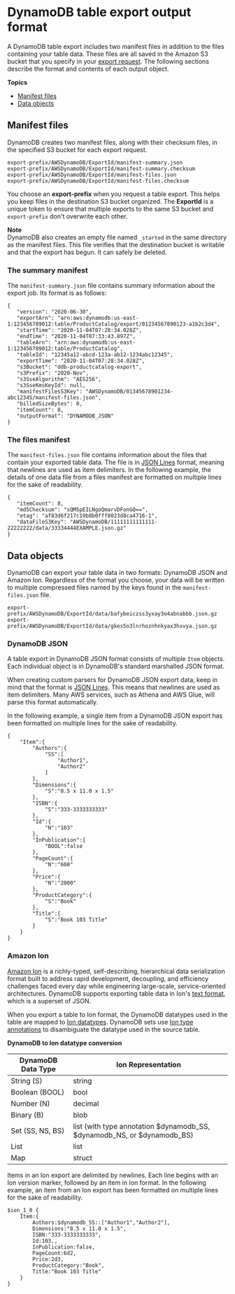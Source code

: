 # DynamoDB table export output format<a name="DataExport.Output"></a>

A DynamoDB table export includes two manifest files in addition to the files containing your table data\. These files are all saved in the Amazon S3 bucket that you specify in your [export request](DataExport.Requesting.md)\. The following sections describe the format and contents of each output object\.

**Topics**
+ [Manifest files](#DataExport.Output.Manifest)
+ [Data objects](#DataExport.Output.Data)

## Manifest files<a name="DataExport.Output.Manifest"></a>

DynamoDB creates two manifest files, along with their checksum files, in the specified S3 bucket for each export request\.

```
export-prefix/AWSDynamoDB/ExportId/manifest-summary.json
export-prefix/AWSDynamoDB/ExportId/manifest-summary.checksum
export-prefix/AWSDynamoDB/ExportId/manifest-files.json
export-prefix/AWSDynamoDB/ExportId/manifest-files.checksum
```

You choose an **export\-prefix** when you request a table export\. This helps you keep files in the destination S3 bucket organized\. The **ExportId** is a unique token to ensure that multiple exports to the same S3 bucket and `export-prefix` don't overwrite each other\.

**Note**  
DynamoDB also creates an empty file named `_started` in the same directory as the manifest files\. This file verifies that the destination bucket is writable and that the export has begun\. It can safely be deleted\.

### The summary manifest<a name="DataExport.Output.Manifest.Summary"></a>

The `manifest-summary.json` file contains summary information about the export job\. Its format is as follows:

```
{
   "version": "2020-06-30",
   "exportArn": "arn:aws:dynamodb:us-east-1:123456789012:table/ProductCatalog/export/01234567890123-a1b2c3d4",
   "startTime": "2020-11-04T07:28:34.028Z",
   "endTime": "2020-11-04T07:33:43.897Z",
   "tableArn": "arn:aws:dynamodb:us-east-1:123456789012:table/ProductCatalog",
   "tableId": "12345a12-abcd-123a-ab12-1234abc12345",
   "exportTime": "2020-11-04T07:28:34.028Z",
   "s3Bucket": "ddb-productcatalog-export",
   "s3Prefix": "2020-Nov",
   "s3SseAlgorithm": "AES256",
   "s3SseKmsKeyId": null,
   "manifestFilesS3Key": "AWSDynamoDB/01345678901234-abc12345/manifest-files.json",
   "billedSizeBytes": 0,
   "itemCount": 8,
   "outputFormat": "DYNAMODB_JSON"
}
```

### The files manifest<a name="DataExport.Output.Manifest.Files"></a>

The `manifest-files.json` file contains information about the files that contain your exported table data\. The file is in [JSON Lines](https://jsonlines.org/) format, meaning that newlines are used as item delimiters\. In the following example, the details of one data file from a files manifest are formatted on multiple lines for the sake of readability\.

```
{
   "itemCount": 8,
   "md5Checksum": "sQMSpEILNgoQmarvDFonGQ==",
   "etag": "af83d6f217c19b8b0fff8023d8ca4716-1",
   "dataFileS3Key": "AWSDynamoDB/11111111111111-22222222/data/33334444EXAMPLE.json.gz"
}
```

## Data objects<a name="DataExport.Output.Data"></a>

DynamoDB can export your table data in two formats: DynamoDB JSON and Amazon Ion\. Regardless of the format you choose, your data will be written to multiple compressed files named by the keys found in the `manifest-files.json` file\.

```
export-prefix/AWSDynamoDB/ExportId/data/bafybeiczss3yxay3o4abnabbb.json.gz
export-prefix/AWSDynamoDB/ExportId/data/gkes5o3lnrhoznhnkyax3hxvya.json.gz
```

### DynamoDB JSON<a name="DataExport.Output.Data.DDB-JSON"></a>

A table export in DynamoDB JSON format consists of multiple `Item` objects\. Each individual object is in DynamoDB's standard marshalled JSON format\.

When creating custom parsers for DynamoDB JSON export data, keep in mind that the format is [JSON Lines](https://jsonlines.org/)\. This means that newlines are used as item delimiters\. Many AWS services, such as Athena and AWS Glue, will parse this format automatically\.

In the following example, a single item from a DynamoDB JSON export has been formatted on multiple lines for the sake of readability\.

```
{
    "Item":{
        "Authors":{
            "SS":[
                "Author1",
                "Author2"
            ]
        },
        "Dimensions":{
            "S":"8.5 x 11.0 x 1.5"
        },
        "ISBN":{
            "S":"333-3333333333"
        },
        "Id":{
            "N":"103"
        },
        "InPublication":{
            "BOOL":false
        },
        "PageCount":{
            "N":"600"
        },
        "Price":{
            "N":"2000"
        },
        "ProductCategory":{
            "S":"Book"
        },
        "Title":{
            "S":"Book 103 Title"
        }
    }
}
```

### Amazon Ion<a name="DataExport.Output.Data.DDB-JSON"></a>

[Amazon Ion](http://amzn.github.io/ion-docs/) is a richly\-typed, self\-describing, hierarchical data serialization format built to address rapid development, decoupling, and efficiency challenges faced every day while engineering large\-scale, service\-oriented architectures\. DynamoDB supports exporting table data in Ion's [text format](http://amzn.github.io/ion-docs/docs/spec.html), which is a superset of JSON\.

When you export a table to Ion format, the DynamoDB datatypes used in the table are mapped to [Ion datatypes](http://amzn.github.io/ion-docs/docs/spec.html)\. DynamoDB sets use [Ion type annotations](http://amzn.github.io/ion-docs/docs/spec.html#annot) to disambiguate the datatype used in the source table\.


**DynamoDB to Ion datatype conversion**  

| DynamoDB Data Type | Ion Representation | 
| --- | --- | 
| String \(S\) | string | 
| Boolean \(BOOL\) | bool | 
| Number \(N\) | decimal | 
| Binary \(B\) | blob | 
| Set \(SS, NS, BS\) | list \(with type annotation $dynamodb\_SS, $dynamodb\_NS, or $dynamodb\_BS\) | 
| List | list | 
| Map | struct | 

Items in an Ion export are delimited by newlines\. Each line begins with an Ion version marker, followed by an item in Ion format\. In the following example, an item from an Ion export has been formatted on multiple lines for the sake of readability\.

```
$ion_1_0 {
    Item:{
        Authors:$dynamodb_SS::["Author1","Author2"],
        Dimensions:"8.5 x 11.0 x 1.5",
        ISBN:"333-3333333333",
        Id:103.,
        InPublication:false,
        PageCount:6d2,
        Price:2d3,
        ProductCategory:"Book",
        Title:"Book 103 Title"
    }
}
```